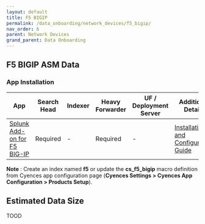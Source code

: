 ```yaml
---
layout: default
title: F5 BIGIP
permalink: /data_onboarding/network_devices/f5_bigip/
nav_order: 6
parent: Network Devices
grand_parent: Data Onboarding
---
```


## **F5 BIGIP ASM Data**

### App Installation

| App |  Search Head  | Indexer | Heavy Forwarder | UF / Deployment Server | Additional Details |
| ---- | ------ | ------------ | -------------- | -------------------- | ------ |
| [Splunk Add-on for F5 BIG-IP](https://splunkbase.splunk.com/app/2680/) | Required | - | Required | - | [Installation and Configuration Guide](https://splunkbase.splunk.com/app/2680/#/details) |

**Note** : Create an index named **f5** or update the **cs_f5_bigip** macro definition from Cyences app configuration page (**Cyences Settings > Cyences App Configuration > Products Setup**).


## Estimated Data Size
TOOD
